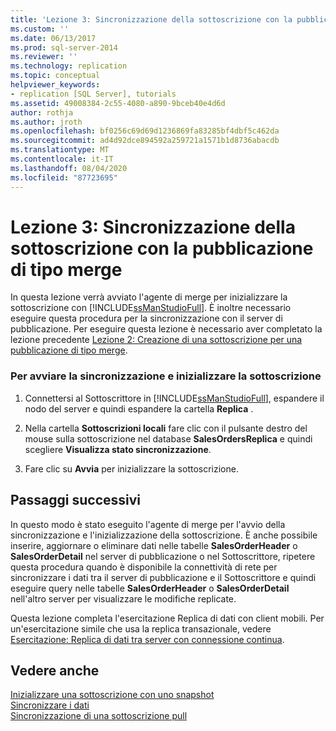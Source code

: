 ```yaml
---
title: 'Lezione 3: Sincronizzazione della sottoscrizione con la pubblicazione di tipo merge | Microsoft Docs'
ms.custom: ''
ms.date: 06/13/2017
ms.prod: sql-server-2014
ms.reviewer: ''
ms.technology: replication
ms.topic: conceptual
helpviewer_keywords:
- replication [SQL Server], tutorials
ms.assetid: 49008384-2c55-4080-a890-9bceb40e4d6d
author: rothja
ms.author: jroth
ms.openlocfilehash: bf0256c69d69d1236869fa83285bf4dbf5c462da
ms.sourcegitcommit: ad4d92dce894592a259721a1571b1d8736abacdb
ms.translationtype: MT
ms.contentlocale: it-IT
ms.lasthandoff: 08/04/2020
ms.locfileid: "87723695"
---
```

# <a name="lesson-3-synchronizing-the-subscription-to-the-merge-publication"></a>Lezione 3: Sincronizzazione della sottoscrizione con la pubblicazione di tipo merge
  In questa lezione verrà avviato l'agente di merge per inizializzare la sottoscrizione con [!INCLUDE[ssManStudioFull](../../includes/ssmanstudiofull-md.md)]. È inoltre necessario eseguire questa procedura per la sincronizzazione con il server di pubblicazione. Per eseguire questa lezione è necessario aver completato la lezione precedente [Lezione 2: Creazione di una sottoscrizione per una pubblicazione di tipo merge](lesson-2-creating-a-subscription-to-the-merge-publication.md).  
  
### <a name="to-start-synchronization-and-initialize-the-subscription"></a>Per avviare la sincronizzazione e inizializzare la sottoscrizione  
  
1.  Connettersi al Sottoscrittore in [!INCLUDE[ssManStudioFull](../../includes/ssmanstudiofull-md.md)], espandere il nodo del server e quindi espandere la cartella **Replica** .  
  
2.  Nella cartella **Sottoscrizioni locali** fare clic con il pulsante destro del mouse sulla sottoscrizione nel database **SalesOrdersReplica** e quindi scegliere **Visualizza stato sincronizzazione**.  
  
3.  Fare clic su **Avvia** per inizializzare la sottoscrizione.  
  
## <a name="next-steps"></a>Passaggi successivi  
 In questo modo è stato eseguito l'agente di merge per l'avvio della sincronizzazione e l'inizializzazione della sottoscrizione. È anche possibile inserire, aggiornare o eliminare dati nelle tabelle **SalesOrderHeader** o **SalesOrderDetail** nel server di pubblicazione o nel Sottoscrittore, ripetere questa procedura quando è disponibile la connettività di rete per sincronizzare i dati tra il server di pubblicazione e il Sottoscrittore e quindi eseguire query nelle tabelle **SalesOrderHeader** o **SalesOrderDetail** nell'altro server per visualizzare le modifiche replicate.  
  
 Questa lezione completa l'esercitazione Replica di dati con client mobili. Per un'esercitazione simile che usa la replica transazionale, vedere [Esercitazione: Replica di dati tra server con connessione continua](tutorial-replicating-data-between-continuously-connected-servers.md).  
  
## <a name="see-also"></a>Vedere anche  
 [Inizializzare una sottoscrizione con uno snapshot](initialize-a-subscription-with-a-snapshot.md)   
 [Sincronizzare i dati](synchronize-data.md)   
 [Sincronizzazione di una sottoscrizione pull](synchronize-a-pull-subscription.md)  
  
  
